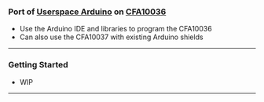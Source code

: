 ### Port of [Userspace Arduino](https://github.com/prpplague/Userspace-Arduino) on [CFA10036](http://www.crystalfontz.com/product/CFA10036)

* Use the Arduino IDE and libraries to program the CFA10036
* Can also use the CFA10037 with existing Arduino shields

-------------------------------------------------------------------------------

### Getting Started

* WIP

-------------------------------------------------------------------------------
